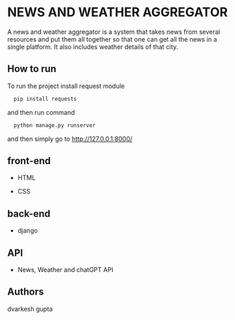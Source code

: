 
# NEWS AND WEATHER AGGREGATOR

A news and weather aggregator is a system that takes news from several resources and put them all together so that one can get all the news in a single platform. It also includes weather details of that city.

## How to run

To run the project install request module


```bash
  pip install requests
```

and then run command


```bash
  python manage.py runserver
```

and then simply go to http://127.0.0.1:8000/

## front-end

- HTML

- CSS

## back-end

- django

## API

- News, Weather and chatGPT API


## Authors
dvarkesh gupta